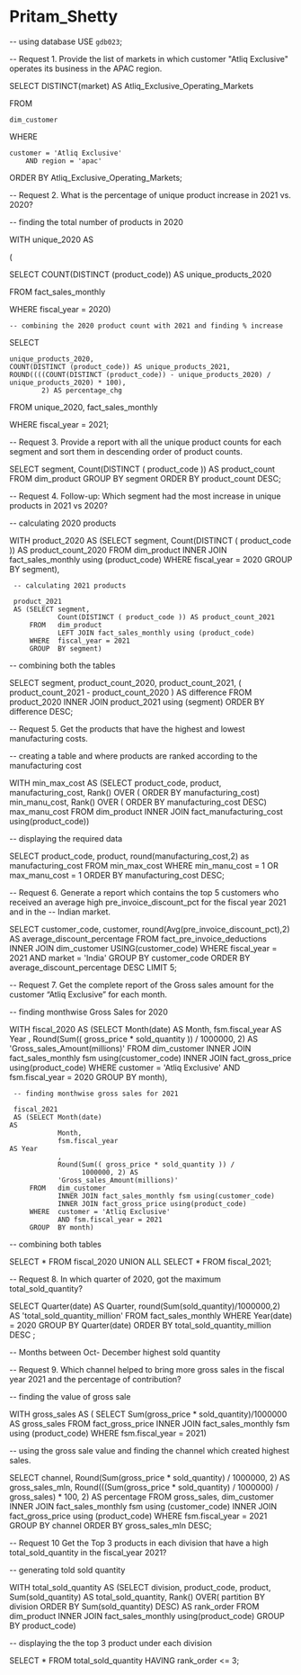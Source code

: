 # Pritam_Shetty

-- using database
USE `gdb023`;


-- Request 1. Provide the list of markets in which customer "Atliq Exclusive" operates its business in the APAC region.


SELECT DISTINCT(market) AS Atliq_Exclusive_Operating_Markets
    
FROM


    dim_customer
    
    
WHERE


    customer = 'Atliq Exclusive'
        AND region = 'apac'
        
        
ORDER BY Atliq_Exclusive_Operating_Markets;


-- Request 2. What is the percentage of unique product increase in 2021 vs. 2020?


-- finding the total number of products in 2020



WITH unique_2020 AS


(


SELECT 
    COUNT(DISTINCT (product_code)) AS unique_products_2020
    
    
FROM
    fact_sales_monthly
    
    
WHERE
    fiscal_year = 2020)
    
    
    
    -- combining the 2020 product count with 2021 and finding % increase
    
SELECT 


    unique_products_2020,
    COUNT(DISTINCT (product_code)) AS unique_products_2021,
    ROUND((((COUNT(DISTINCT (product_code)) - unique_products_2020) / unique_products_2020) * 100),
            2) AS percentage_chg
            
            
FROM
    unique_2020,
    fact_sales_monthly
    
    
WHERE
    fiscal_year = 2021;
    
    

-- Request 3. Provide a report with all the unique product counts for each segment and sort them in descending order of product counts.

SELECT segment,
       Count(DISTINCT ( product_code )) AS product_count
FROM   dim_product
GROUP  BY segment
ORDER  BY product_count DESC; 



-- Request 4. Follow-up: Which segment had the most increase in unique products in 2021 vs 2020?

-- calculating 2020 products

WITH product_2020
     AS (SELECT segment,
                Count(DISTINCT ( product_code )) AS product_count_2020
         FROM   dim_product
                INNER JOIN fact_sales_monthly using (product_code)
         WHERE  fiscal_year = 2020
         GROUP  BY segment),
         
     -- calculating 2021 products
     
     product_2021
     AS (SELECT segment,
                Count(DISTINCT ( product_code )) AS product_count_2021
         FROM   dim_product
                LEFT JOIN fact_sales_monthly using (product_code)
         WHERE  fiscal_year = 2021
         GROUP  BY segment)
         
-- combining both the tables

SELECT segment,
       product_count_2020,
       product_count_2021,
       ( product_count_2021 - product_count_2020 ) AS difference
FROM   product_2020
       INNER JOIN product_2021 using (segment)
ORDER  BY difference DESC; 

-- Request 5. Get the products that have the highest and lowest manufacturing costs.

-- creating a table and where products are ranked according to the manufacturing cost

WITH min_max_cost
     AS (SELECT product_code,
                product,
                manufacturing_cost,
                Rank()
                  OVER (
                    ORDER BY manufacturing_cost)      min_manu_cost,
                Rank()
                  OVER (
                    ORDER BY manufacturing_cost DESC) max_manu_cost
         FROM   dim_product
                INNER JOIN fact_manufacturing_cost using(product_code))
                
-- displaying the required data 

SELECT product_code,
       product,
       round(manufacturing_cost,2) as manufacturing_cost
FROM   min_max_cost
WHERE  min_manu_cost = 1
        OR max_manu_cost = 1
ORDER  BY manufacturing_cost DESC; 

-- Request 6. Generate a report which contains the top 5 customers who received an average high pre_invoice_discount_pct for the fiscal year 2021 and in the
-- Indian market.

SELECT customer_code,
       customer,
       round(Avg(pre_invoice_discount_pct),2) AS average_discount_percentage
FROM   fact_pre_invoice_deductions
       INNER JOIN dim_customer USING(customer_code)
WHERE  fiscal_year = 2021
       AND market = 'India'
GROUP  BY customer_code
ORDER  BY average_discount_percentage DESC
LIMIT  5; 

-- Request 7. Get the complete report of the Gross sales amount for the customer “Atliq Exclusive” for each month.

-- finding monthwise Gross Sales for 2020

WITH fiscal_2020
     AS (SELECT Month(date)                                              AS
                Month,
                fsm.fiscal_year                                          AS Year
                ,
                Round(Sum(( gross_price * sold_quantity )) /
                      1000000, 2) AS
                'Gross_sales_Amount(millions)'
         FROM   dim_customer
                INNER JOIN fact_sales_monthly fsm using(customer_code)
                INNER JOIN fact_gross_price using(product_code)
         WHERE  customer = 'Atliq Exclusive'
                AND fsm.fiscal_year = 2020
         GROUP  BY month),
         
     -- finding monthwise gross sales for 2021
     
     fiscal_2021
     AS (SELECT Month(date)                                              AS
                Month,
                fsm.fiscal_year                                          AS Year
                ,
                Round(Sum(( gross_price * sold_quantity )) /
                      1000000, 2) AS
                'Gross_sales_Amount(millions)'
         FROM   dim_customer
                INNER JOIN fact_sales_monthly fsm using(customer_code)
                INNER JOIN fact_gross_price using(product_code)
         WHERE  customer = 'Atliq Exclusive'
                AND fsm.fiscal_year = 2021
         GROUP  BY month)
         
-- combining both tables

SELECT *
FROM   fiscal_2020
UNION ALL
SELECT *
FROM   fiscal_2021; 



-- Request 8. In which quarter of 2020, got the maximum total_sold_quantity?

SELECT Quarter(date)      AS Quarter,
       round(Sum(sold_quantity)/1000000,2) AS 'total_sold_quantity_million'
FROM   fact_sales_monthly
WHERE  Year(date) = 2020
GROUP  BY Quarter(date)
ORDER  BY total_sold_quantity_million DESC
; 

-- Months between Oct- December highest sold quantity

-- Request 9. Which channel helped to bring more gross sales in the fiscal year 2021 and the percentage of contribution?

-- finding the value of gross sale

WITH gross_sales AS
(
           SELECT     Sum(gross_price * sold_quantity)/1000000 AS gross_sales
           FROM       fact_gross_price
           INNER JOIN fact_sales_monthly fsm
           using     (product_code)
           WHERE      fsm.fiscal_year = 2021)
           
-- using the gross sale value and finding the channel which created highest sales.

SELECT     channel,
           Round(Sum(gross_price * sold_quantity) / 1000000, 2)                         AS gross_sales_mln,
           Round(((Sum(gross_price * sold_quantity) / 1000000) / gross_sales) * 100, 2) AS percentage
FROM       gross_sales,
           dim_customer
INNER JOIN fact_sales_monthly fsm
using      (customer_code)
INNER JOIN fact_gross_price
using      (product_code)
WHERE      fsm.fiscal_year = 2021
GROUP BY   channel
ORDER BY   gross_sales_mln DESC;

-- Request 10 Get the Top 3 products in each division that have a high total_sold_quantity in the fiscal_year 2021?

-- generating told sold quantity

WITH total_sold_quantity
     AS (SELECT division,
                product_code,
                product,
                Sum(sold_quantity)                    AS total_sold_quantity,
                Rank()
                  OVER(
                    partition BY division
                    ORDER BY Sum(sold_quantity) DESC) AS rank_order
         FROM   dim_product
                INNER JOIN fact_sales_monthly using(product_code)
         GROUP  BY product_code)

-- displaying the the top 3 product under each division    

SELECT *
FROM   total_sold_quantity
HAVING rank_order <= 3; 
